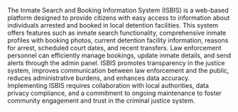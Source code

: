 The Inmate Search and Booking Information System (ISBIS) is a web-based platform designed to provide citizens with easy access to information about individuals arrested and booked in local detention facilities. This system offers features such as inmate search functionality, comprehensive inmate profiles with booking photos, current detention facility information, reasons for arrest, scheduled court dates, and recent transfers. Law enforcement personnel can efficiently manage bookings, update inmate details, and send alerts through the admin panel. ISBIS promotes transparency in the justice system, improves communication between law enforcement and the public, reduces administrative burdens, and enhances data accuracy. Implementing ISBIS requires collaboration with local authorities, data privacy compliance, and a commitment to ongoing maintenance to foster community engagement and trust in the criminal justice system. 
